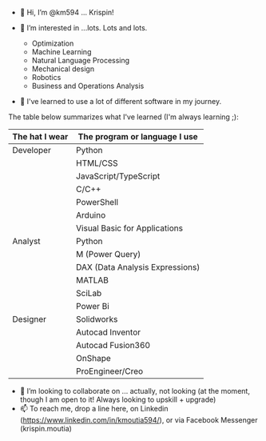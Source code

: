 * 👋 Hi, I’m @km594 ... Krispin!
* 👀 I’m interested in ...lots. Lots and lots.
 
  * Optimization
  * Machine Learning
  * Natural Language Processing
  * Mechanical design
  * Robotics
  * Business and Operations Analysis
  
* 🌱 I've learned to use a lot of different software in my journey. 
 
The table below summarizes what I've learned (I'm always learning ;):
 
|The hat I wear|The program or language I use|
|--------|-----------------|
|Developer|Python|
||HTML/CSS|
||JavaScript/TypeScript|
||C/C++|
||PowerShell|
||Arduino|
||Visual Basic for Applications|
|Analyst|Python|
||M (Power Query)|
||DAX (Data Analysis Expressions)|
||MATLAB|
||SciLab|
||Power Bi|
|Designer|Solidworks|
||Autocad Inventor|
||Autocad Fusion360|
||OnShape|
||ProEngineer/Creo|

* 💞️ I’m looking to collaborate on ... actually, not looking (at the moment, though I am open to it! Always looking to upskill + upgrade)
* 📫 To reach me, drop a line here, on Linkedin (https://www.linkedin.com/in/kmoutia594/), or via Facebook Messenger (krispin.moutia)

<!---
km594/km594 is a ✨ special ✨ repository because its `README.md` (this file) appears on your GitHub profile.
You can click the Preview link to take a look at your changes.
--->
